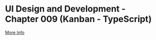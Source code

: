 # UI Design and Development - Chapter 009 (Kanban - TypeScript)

[More Info](https://github.com/metacube-manthan-rajoria/Assignments/tree/main/003%20-%20UI%20Design%20%26%20Development/Chapter%20009%20-%20Kanban%20(TypeScript))
